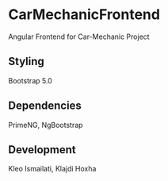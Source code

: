 # CarMechanicFrontend

Angular Frontend for Car-Mechanic Project

## Styling

Bootstrap 5.0

## Dependencies

PrimeNG, NgBootstrap

## Development

Kleo Ismailati, Klajdi Hoxha
